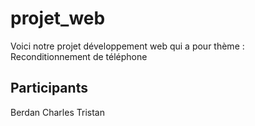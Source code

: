 # projet_web
Voici notre projet développement web qui a pour thème : Reconditionnement de téléphone 

## Participants
Berdan
Charles
Tristan 